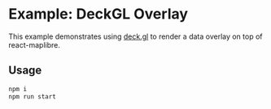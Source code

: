 # Example: DeckGL Overlay

This example demonstrates using [deck.gl](https://deck.gl) to render a data overlay on top of react-maplibre.

## Usage

```bash
npm i
npm run start
```
